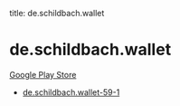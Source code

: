 title: de.schildbach.wallet
# de.schildbach.wallet


[Google Play Store](https://play.google.com/store/apps/details?id=de.schildbach.wallet)


* [de.schildbach.wallet-59-1](./de.schildbach.wallet-59-1/)